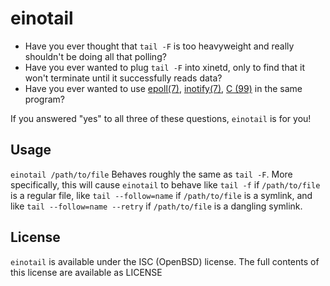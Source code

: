 einotail
=======
* Have you ever thought that `tail -F` is too heavyweight and really shouldn't be doing all that polling?
* Have you ever wanted to plug `tail -F` into xinetd, only to find that it won't terminate until it successfully reads data?
* Have you ever wanted to use [epoll(7)](http://www.kernel.org/doc/man-pages/online/pages/man4/epoll.4.html), [inotify(7)](http://www.kernel.org/doc/man-pages/online/pages/man7/inotify.7.html), [C (99)](http://en.wikipedia.org/wiki/C99) in the same program?

If you answered "yes" to all three of these questions, `einotail` is for you!

Usage
-----
`einotail /path/to/file`
Behaves roughly the same as `tail -F`. More specifically, this will cause `einotail` to behave like `tail -f` if `/path/to/file` is a regular file, like
`tail --follow=name` if `/path/to/file` is a symlink, and like `tail --follow=name --retry` if `/path/to/file` is a dangling symlink.

License
-------
`einotail` is available under the ISC (OpenBSD) license. The full contents of this
license are available as LICENSE
